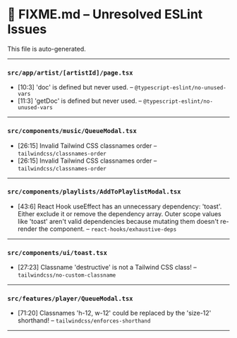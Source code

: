 # 🚧 FIXME.md – Unresolved ESLint Issues

This file is auto-generated.

---
### `src/app/artist/[artistId]/page.tsx`
- [10:3] 'doc' is defined but never used. – `@typescript-eslint/no-unused-vars`
- [11:3] 'getDoc' is defined but never used. – `@typescript-eslint/no-unused-vars`

---
### `src/components/music/QueueModal.tsx`
- [26:15] Invalid Tailwind CSS classnames order – `tailwindcss/classnames-order`
- [26:15] Invalid Tailwind CSS classnames order – `tailwindcss/classnames-order`

---
### `src/components/playlists/AddToPlaylistModal.tsx`
- [43:6] React Hook useEffect has an unnecessary dependency: 'toast'. Either exclude it or remove the dependency array. Outer scope values like 'toast' aren't valid dependencies because mutating them doesn't re-render the component. – `react-hooks/exhaustive-deps`

---
### `src/components/ui/toast.tsx`
- [27:23] Classname 'destructive' is not a Tailwind CSS class! – `tailwindcss/no-custom-classname`

---
### `src/features/player/QueueModal.tsx`
- [71:20] Classnames 'h-12, w-12' could be replaced by the 'size-12' shorthand! – `tailwindcss/enforces-shorthand`

---
